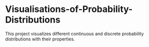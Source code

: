 # Visualisations-of-Probability-Distributions
This project visualizes different continuous and discrete probability distributions with their properties.
